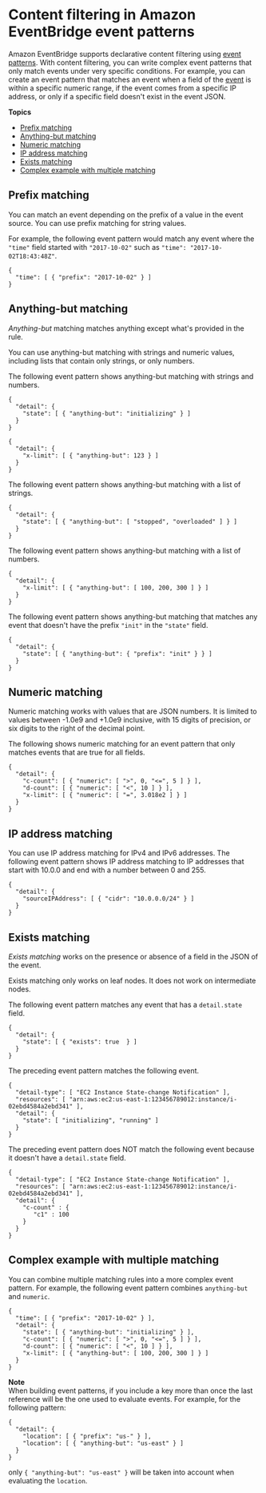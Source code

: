 # Content filtering in Amazon EventBridge event patterns<a name="eb-event-patterns-content-based-filtering"></a>

Amazon EventBridge supports declarative content filtering using [event patterns](eb-event-patterns.md)\. With content filtering, you can write complex event patterns that only match events under very specific conditions\. For example, you can create an event pattern that matches an event when a field of the [event](eb-events.md) is within a specific numeric range, if the event comes from a specific IP address, or only if a specific field doesn't exist in the event JSON\. 

**Topics**
+ [Prefix matching](#eb-filtering-prefix-matching)
+ [Anything\-but matching](#eb-filtering-anything-but)
+ [Numeric matching](#filtering-numeric-matching)
+ [IP address matching](#eb-filtering-ip-matching)
+ [Exists matching](#eb-filtering-exists-matching)
+ [Complex example with multiple matching](#eb-filtering-complex-example)

## Prefix matching<a name="eb-filtering-prefix-matching"></a>

You can match an event depending on the prefix of a value in the event source\. You can use prefix matching for string values\.

For example, the following event pattern would match any event where the `"time"` field started with `"2017-10-02"` such as `"time": "2017-10-02T18:43:48Z"`\. 

```
{
  "time": [ { "prefix": "2017-10-02" } ]
}
```

## Anything\-but matching<a name="eb-filtering-anything-but"></a>

*Anything\-but* matching matches anything except what's provided in the rule\.

You can use anything\-but matching with strings and numeric values, including lists that contain only strings, or only numbers\.

The following event pattern shows anything\-but matching with strings and numbers\.

```
{
  "detail": {
    "state": [ { "anything-but": "initializing" } ]
  }
}

{
  "detail": {
    "x-limit": [ { "anything-but": 123 } ]
  }
}
```

The following event pattern shows anything\-but matching with a list of strings\.

```
{
  "detail": {
    "state": [ { "anything-but": [ "stopped", "overloaded" ] } ]
  }
}
```

The following event pattern shows anything\-but matching with a list of numbers\.

```
{
  "detail": {
    "x-limit": [ { "anything-but": [ 100, 200, 300 ] } ]
  }
}
```

The following event pattern shows anything\-but matching that matches any event that doesn't have the prefix `"init"` in the `"state"` field\.

```
{
  "detail": {
    "state": [ { "anything-but": { "prefix": "init" } } ]
  }
}
```

## Numeric matching<a name="filtering-numeric-matching"></a>

Numeric matching works with values that are JSON numbers\. It is limited to values between \-1\.0e9 and \+1\.0e9 inclusive, with 15 digits of precision, or six digits to the right of the decimal point\.

The following shows numeric matching for an event pattern that only matches events that are true for all fields\. 

```
{
  "detail": {
    "c-count": [ { "numeric": [ ">", 0, "<=", 5 ] } ],
    "d-count": [ { "numeric": [ "<", 10 ] } ],
    "x-limit": [ { "numeric": [ "=", 3.018e2 ] } ]
  }
}
```

## IP address matching<a name="eb-filtering-ip-matching"></a>

You can use IP address matching for IPv4 and IPv6 addresses\. The following event pattern shows IP address matching to IP addresses that start with 10\.0\.0 and end with a number between 0 and 255\.

```
{
  "detail": {
    "sourceIPAddress": [ { "cidr": "10.0.0.0/24" } ]
  }
}
```

## Exists matching<a name="eb-filtering-exists-matching"></a>

*Exists matching* works on the presence or absence of a field in the JSON of the event\.

Exists matching only works on leaf nodes\. It does not work on intermediate nodes\.

The following event pattern matches any event that has a `detail.state` field\.

```
{
  "detail": {
    "state": [ { "exists": true  } ]
  }
}
```

The preceding event pattern matches the following event\.

```
{
  "detail-type": [ "EC2 Instance State-change Notification" ],
  "resources": [ "arn:aws:ec2:us-east-1:123456789012:instance/i-02ebd4584a2ebd341" ],
  "detail": {
    "state": [ "initializing", "running" ]
  }
}
```

The preceding event pattern does NOT match the following event because it doesn't have a `detail.state` field\.

```
{
  "detail-type": [ "EC2 Instance State-change Notification" ],
  "resources": [ "arn:aws:ec2:us-east-1:123456789012:instance/i-02ebd4584a2ebd341" ],
  "detail": {
    "c-count" : {
       "c1" : 100
    }
  }
}
```

## Complex example with multiple matching<a name="eb-filtering-complex-example"></a>

You can combine multiple matching rules into a more complex event pattern\. For example, the following event pattern combines `anything-but` and `numeric`\.

```
{
  "time": [ { "prefix": "2017-10-02" } ],
  "detail": {
    "state": [ { "anything-but": "initializing" } ],
    "c-count": [ { "numeric": [ ">", 0, "<=", 5 ] } ],
    "d-count": [ { "numeric": [ "<", 10 ] } ],
    "x-limit": [ { "anything-but": [ 100, 200, 300 ] } ]
  }
}
```

**Note**  
When building event patterns, if you include a key more than once the last reference will be the one used to evaluate events\. For example, for the following pattern:  

```
{
  "detail": {
    "location": [ { "prefix": "us-" } ],
    "location": [ { "anything-but": "us-east" } ]
  }
}
```
only `{ "anything-but": "us-east" }` will be taken into account when evaluating the `location`\.